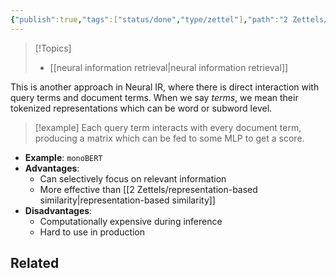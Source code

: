 ```yaml
---
{"publish":true,"tags":["status/done","type/zettel"],"path":"2 Zettels/query-document interaction.md","permalink":"/2-zettels/query-document-interaction/","PassFrontmatter":true}
---
```




> [!Topics]
> - [[neural information retrieval\|neural information retrieval]]

This is another approach in Neural IR, where there is direct interaction with query terms and document terms. When we say *terms*, we mean their tokenized representations which can be word or subword level.
> [!example]
> Each query term interacts with every document term, producing a matrix which can be fed to some MLP to get a score.
- **Example**: `monoBERT`
- **Advantages**:
    - Can selectively focus on relevant information
    - More effective than [[2 Zettels/representation-based similarity\|representation-based similarity]] 
- **Disadvantages**:
    - Computationally expensive during inference
    - Hard to use in production



## Related
